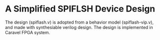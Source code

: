 # A Simplified SPIFLSH Device Design
  The design (spiflash.v) is adopted from a behavior model (spiflash-vip.v), and made with synthesiable verilog design. The design is implemented in Caravel FPGA system.
